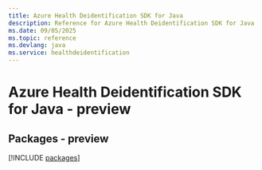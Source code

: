 ```yaml
---
title: Azure Health Deidentification SDK for Java
description: Reference for Azure Health Deidentification SDK for Java
ms.date: 09/05/2025
ms.topic: reference
ms.devlang: java
ms.service: healthdeidentification
---
```

# Azure Health Deidentification SDK for Java - preview
## Packages - preview
[!INCLUDE [packages](health-deidentification-index.md)]